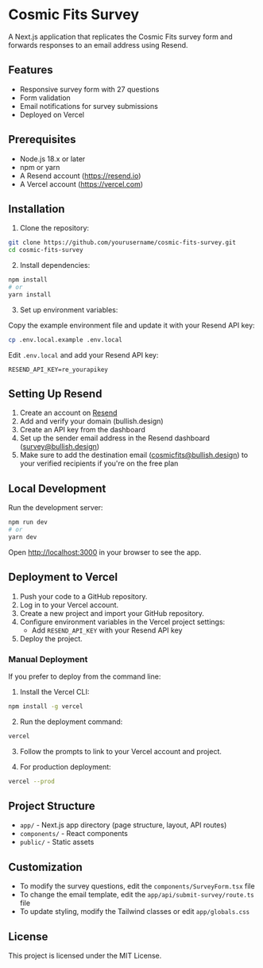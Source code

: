# Cosmic Fits Survey

A Next.js application that replicates the Cosmic Fits survey form and forwards responses to an email address using Resend.

## Features

- Responsive survey form with 27 questions
- Form validation
- Email notifications for survey submissions
- Deployed on Vercel

## Prerequisites

- Node.js 18.x or later
- npm or yarn
- A Resend account (https://resend.io)
- A Vercel account (https://vercel.com)

## Installation

1. Clone the repository:

```bash
git clone https://github.com/yourusername/cosmic-fits-survey.git
cd cosmic-fits-survey
```

2. Install dependencies:

```bash
npm install
# or
yarn install
```

3. Set up environment variables:

Copy the example environment file and update it with your Resend API key:

```bash
cp .env.local.example .env.local
```

Edit `.env.local` and add your Resend API key:

```
RESEND_API_KEY=re_yourapikey
```

## Setting Up Resend

1. Create an account on [Resend](https://resend.io)
2. Add and verify your domain (bullish.design)
3. Create an API key from the dashboard
4. Set up the sender email address in the Resend dashboard (survey@bullish.design)
5. Make sure to add the destination email (cosmicfits@bullish.design) to your verified recipients if you're on the free plan

## Local Development

Run the development server:

```bash
npm run dev
# or
yarn dev
```

Open [http://localhost:3000](http://localhost:3000) in your browser to see the app.

## Deployment to Vercel

1. Push your code to a GitHub repository.
2. Log in to your Vercel account.
3. Create a new project and import your GitHub repository.
4. Configure environment variables in the Vercel project settings:
   - Add `RESEND_API_KEY` with your Resend API key
5. Deploy the project.

### Manual Deployment

If you prefer to deploy from the command line:

1. Install the Vercel CLI:

```bash
npm install -g vercel
```

2. Run the deployment command:

```bash
vercel
```

3. Follow the prompts to link to your Vercel account and project.

4. For production deployment:

```bash
vercel --prod
```

## Project Structure

- `app/` - Next.js app directory (page structure, layout, API routes)
- `components/` - React components
- `public/` - Static assets

## Customization

- To modify the survey questions, edit the `components/SurveyForm.tsx` file
- To change the email template, edit the `app/api/submit-survey/route.ts` file
- To update styling, modify the Tailwind classes or edit `app/globals.css`

## License

This project is licensed under the MIT License.
